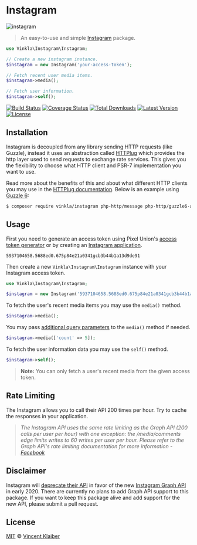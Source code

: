 # Instagram

![instagram](https://cloud.githubusercontent.com/assets/499192/11020990/f0f31dea-8632-11e5-95b1-77e72c7ba271.png)

> An easy-to-use and simple [Instagram](https://www.instagram.com/) package.

```php
use Vinkla\Instagram\Instagram;

// Create a new instagram instance.
$instagram = new Instagram('your-access-token');

// Fetch recent user media items.
$instagram->media();

// Fetch user information.
$instagram->self();
```

[![Build Status](https://badgen.net/travis/vinkla/instagram/master)](https://travis-ci.org/vinkla/instagram)
[![Coverage Status](https://badgen.net/codecov/c/github/vinkla/instagram)](https://codecov.io/github/vinkla/instagram)
[![Total Downloads](https://badgen.net/packagist/dt/vinkla/instagram)](https://packagist.org/packages/vinkla/instagram)
[![Latest Version](https://badgen.net/github/release/vinkla/instagram)](https://github.com/vinkla/instagram/releases)
[![License](https://badgen.net/packagist/license/vinkla/instagram)](https://packagist.org/packages/vinkla/instagram)

## Installation

Instagram is decoupled from any library sending HTTP requests (like Guzzle), instead it uses an abstraction called [HTTPlug](http://httplug.io) which provides the http layer used to send requests to exchange rate services. This gives you the flexibility to choose what HTTP client and PSR-7 implementation you want to use.

Read more about the benefits of this and about what different HTTP clients you may use in the [HTTPlug documentation](http://docs.php-http.org/en/latest/httplug/users.html). Below is an example using [Guzzle 6](http://docs.guzzlephp.org/en/latest/index.html):

```bash
$ composer require vinkla/instagram php-http/message php-http/guzzle6-adapter
```

## Usage

First you need to generate an access token using Pixel Union's [access token generator](http://instagram.pixelunion.net) or by creating an [Instagram application](https://www.instagram.com/developer/authentication).

```
5937104658.5688ed0.675p84e21a0341gcb3b44b1a13d9de91
```

Then create a new `Vinkla\Instagram\Instagram` instance with your Instagram access token.

```php
use Vinkla\Instagram\Instagram;

$instagram = new Instagram('5937104658.5688ed0.675p84e21a0341gcb3b44b1a13d9de91');
```

To fetch the user's recent media items you may use the `media()` method.

```php
$instagram->media();
```

You may pass [additional query parameters](https://www.instagram.com/developer/endpoints/users/#get_users_media_recent_self) to the `media()` method if needed.

```php
$instagram->media(['count' => 5]);
```

To fetch the user information data you may use the `self()` method.

```php
$instagram->self();
```

> **Note:** You can only fetch a user's recent media from the given access token.

## Rate Limiting

The Instagram allows you to call their API 200 times per hour. Try to cache the responses in your application.

> _The Instagram API uses the same rate limiting as the Graph API (200 calls per user per hour) with one exception: the /media/comments edge limits writes to 60 writes per user per hour. Please refer to the Graph API's rate limiting documentation for more information - [Facebook](https://developers.facebook.com/docs/instagram-api/overview/#rate-limiting)_

## Disclaimer

Instagram will [deprecate their API](https://www.instagram.com/developer/) in favor of the new [Instagram Graph API](https://developers.facebook.com/products/instagram/) in early 2020. There are currently no plans to add Graph API support to this package. If you want to keep this package alive and add support for the new API, please submit a pull request.

## License

[MIT](LICENSE) © [Vincent Klaiber](https://doubledip.se)
